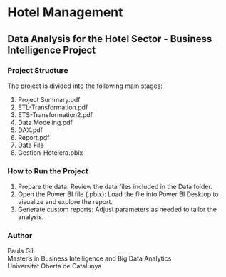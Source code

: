 # Hotel Management

## **Data Analysis for the Hotel Sector - Business Intelligence Project**

<p This project was developed as part of the Master’s in Business Intelligence and Big Data Analytics at the Universitat Oberta de Catalunya. The main objective is to apply Business Intelligence (BI) techniques to analyze data in the hotel sector, starting with an ETL process, followed by dimensional modeling, and concluding with the creation of KPIs and visualizations using Power BI.</p>

<p The central challenge is to transform scattered and unstructured data into actionable insights for strategic decision-making. To achieve this, we worked with internal data and enriched it through web scraping from external sources.</p>


### **Project Structure**
The project is divided into the following main stages:

1. Project Summary.pdf 
2. ETL-Transformation.pdf
3. ETS-Transformation2.pdf
4. Data Modeling.pdf
5. DAX.pdf
6. Report.pdf
7. Data File
8. Gestion-Hotelera.pbix


### **How to Run the Project**
1. Prepare the data: Review the data files included in the Data folder.
2. Open the Power BI file (.pbix): Load the file into Power BI Desktop to visualize and explore the report.
3. Generate custom reports: Adjust parameters as needed to tailor the analysis.


### **Author**
Paula Gili<br> 
Master’s in Business Intelligence and Big Data Analytics <br>
Universitat Oberta de Catalunya

